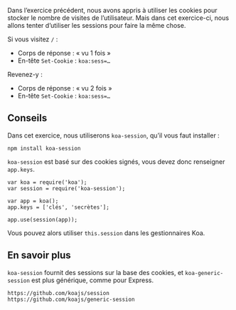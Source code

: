 Dans l’exercice précédent, nous avons appris à utiliser les cookies pour
stocker le nombre de visites de l’utilisateur.  Mais dans cet exercice-ci, nous
allons tenter d’utiliser les sessions pour faire la même chose.

Si vous visitez `/` :

* Corps de réponse : « vu 1 fois »
* En-tête `Set-Cookie` : `koa:sess=…`

Revenez-y :

* Corps de réponse : « vu 2 fois »
* En-tête `Set-Cookie` : `koa:sess=…`

## Conseils

Dans cet exercice, nous utiliserons `koa-session`, qu’il vous faut installer :

```
npm install koa-session
```

`koa-session` est basé sur des cookies signés, vous devez donc renseigner
`app.keys`.

```
var koa = require('koa');
var session = require('koa-session');

var app = koa();
app.keys = ['clés', 'secrètes'];

app.use(session(app));
```

Vous pouvez alors utiliser `this.session` dans les gestionnaires Koa.

## En savoir plus

`koa-session` fournit des sessions sur la base des cookies, et
`koa-generic-session` est plus générique, comme pour Express.

```
https://github.com/koajs/session
https://github.com/koajs/generic-session
```
